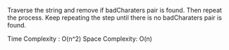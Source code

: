 Traverse the string and remove if badCharaters pair is found. Then repeat the process.
Keep repeating the step until there is no badCharaters pair is found.

Time Complexity : O(n^2)
Space Complexity: O(n)
